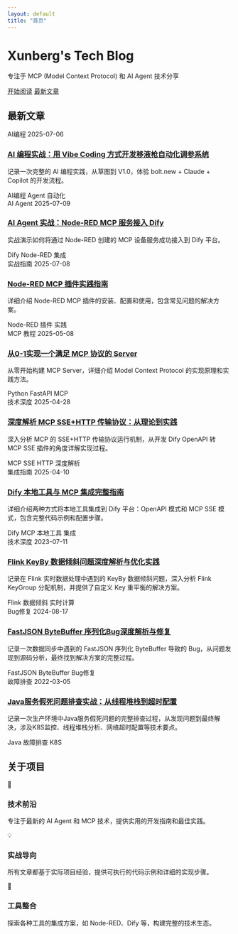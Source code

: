 ```yaml
---
layout: default
title: "首页"
---
```


<div class="hero-section">
  <div class="hero-content">
    <h1 class="hero-title">
      <span class="gradient-text">Xunberg's Tech Blog</span>
    </h1>
    <p class="hero-subtitle">
      专注于 MCP (Model Context Protocol) 和 AI Agent 技术分享
    </p>
    <div class="hero-buttons">
      <a href="/mcp/" class="btn btn-primary">开始阅读</a>
      <a href="#latest-posts" class="btn btn-secondary">最新文章</a>
    </div>
  </div>
</div>

<section id="latest-posts" class="section">
  <div class="container">
    <h2 class="section-title">最新文章</h2>
      <article class="post-card">
        <div class="post-meta">
          <span class="post-category">AI编程</span>
          <time class="post-date">2025-07-06</time>
        </div>
        <h3 class="post-title">
          <a href="/agent/vibe-coding/">AI 编程实战：用 Vibe Coding 方式开发移液枪自动化调参系统</a>
        </h3>
        <p class="post-excerpt">
          记录一次完整的 AI 编程实践，从草图到 V1.0，体验 bolt.new + Claude + Copilot 的开发流程。
        </p>
        <div class="post-tags">
          <span class="tag">AI编程</span>
          <span class="tag">Agent</span>
          <span class="tag">自动化</span>
        </div>
      </article>
      <article class="post-card">
        <div class="post-meta">
          <span class="post-category">AI Agent</span>
          <time class="post-date">2025-07-09</time>
        </div>
        <h3 class="post-title">
          <a href="/mcp/mcp-dify-integration/">AI Agent 实战：Node-RED MCP 服务接入 Dify</a>
        </h3>
        <p class="post-excerpt">
          实战演示如何将通过 Node-RED 创建的 MCP 设备服务成功接入到 Dify 平台。
        </p>
        <div class="post-tags">
          <span class="tag">Dify</span>
          <span class="tag">Node-RED</span>
          <span class="tag">集成</span>
        </div>
      </article>
      <article class="post-card">
        <div class="post-meta">
          <span class="post-category">实战指南</span>
          <time class="post-date">2025-07-08</time>
        </div>
        <h3 class="post-title">
          <a href="/mcp/node-red-mcp-guide/">Node-RED MCP 插件实践指南</a>
        </h3>
        <p class="post-excerpt">
          详细介绍 Node-RED MCP 插件的安装、配置和使用，包含常见问题的解决方案。
        </p>
        <div class="post-tags">
          <span class="tag">Node-RED</span>
          <span class="tag">插件</span>
          <span class="tag">实践</span>
        </div>
      </article>
      <article class="post-card">
        <div class="post-meta">
          <span class="post-category">MCP 教程</span>
          <time class="post-date">2025-05-08</time>
        </div>
        <h3 class="post-title">
          <a href="/mcp/mcp_from_0_1/">从0-1实现一个满足 MCP 协议的 Server</a>
        </h3>
        <p class="post-excerpt">
          从零开始构建 MCP Server，详细介绍 Model Context Protocol 的实现原理和实践方法。
        </p>
        <div class="post-tags">
          <span class="tag">Python</span>
          <span class="tag">FastAPI</span>
          <span class="tag">MCP</span>
        </div>
      </article>
      <article class="post-card">
        <div class="post-meta">
          <span class="post-category">技术深度</span>
          <time class="post-date">2025-04-28</time>
        </div>
        <h3 class="post-title">
          <a href="/mcp/mcp-sse-deep-dive/">深度解析 MCP SSE+HTTP 传输协议：从理论到实践</a>
        </h3>
        <p class="post-excerpt">
          深入分析 MCP 的 SSE+HTTP 传输协议运行机制，从开发 Dify OpenAPI 转 MCP SSE 插件的角度详解实现过程。
        </p>
        <div class="post-tags">
          <span class="tag">MCP</span>
          <span class="tag">SSE</span>
          <span class="tag">HTTP</span>
          <span class="tag">深度解析</span>
        </div>
      </article>
      <div class="posts-grid">
      <article class="post-card">
        <div class="post-meta">
          <span class="post-category">集成指南</span>
          <time class="post-date">2025-04-10</time>
        </div>
        <h3 class="post-title">
          <a href="/mcp/dify-local-tools-integration/">Dify 本地工具与 MCP 集成完整指南</a>
        </h3>
        <p class="post-excerpt">
          详细介绍两种方式将本地工具集成到 Dify 平台：OpenAPI 模式和 MCP SSE 模式，包含完整代码示例和配置步骤。
        </p>
        <div class="post-tags">
          <span class="tag">Dify</span>
          <span class="tag">MCP</span>
          <span class="tag">本地工具</span>
          <span class="tag">集成</span>
        </div>
      </article>
      <article class="post-card">
        <div class="post-meta">
          <span class="post-category">技术深度</span>
          <time class="post-date">2023-07-11</time>
        </div>
        <h3 class="post-title">
          <a href="/daily/flink-keyby-thinking/">Flink KeyBy 数据倾斜问题深度解析与优化实践</a>
        </h3>
        <p class="post-excerpt">
          记录在 Flink 实时数据处理中遇到的 KeyBy 数据倾斜问题，深入分析 Flink KeyGroup 分配机制，并提供了自定义 Key 重平衡的解决方案。
        </p>
        <div class="post-tags">
          <span class="tag">Flink</span>
          <span class="tag">数据倾斜</span>
          <span class="tag">实时计算</span>
        </div>
      </article>
      <article class="post-card">
        <div class="post-meta">
          <span class="post-category">Bug修复</span>
          <time class="post-date">2024-08-17</time>
        </div>
        <h3 class="post-title">
          <a href="/daily/fastjson-bytebuffer-bug-fix/">FastJSON ByteBuffer 序列化Bug深度解析与修复</a>
        </h3>
        <p class="post-excerpt">
          记录一次数据同步中遇到的 FastJSON 序列化 ByteBuffer 导致的 Bug，从问题发现到源码分析，最终找到解决方案的完整过程。
        </p>
        <div class="post-tags">
          <span class="tag">FastJSON</span>
          <span class="tag">ByteBuffer</span>
          <span class="tag">Bug修复</span>
        </div>
      </article>
      <article class="post-card">
        <div class="post-meta">
          <span class="post-category">故障排查</span>
          <time class="post-date"> 2022-03-05</time>
        </div>
        <h3 class="post-title">
          <a href="/daily/troubleshooting-of-service-feigned-death/">Java服务假死问题排查实战：从线程堆栈到超时配置</a>
        </h3>
        <p class="post-excerpt">
          记录一次生产环境中Java服务假死问题的完整排查过程，从发现问题到最终解决，涉及K8S监控、线程堆栈分析、网络超时配置等技术要点。
        </p>
        <div class="post-tags">
          <span class="tag">Java</span>
          <span class="tag">故障排查</span>
          <span class="tag">K8S</span>
        </div>
      </article>
    </div>
  </div>
</section>

<section class="section section-alt">
  <div class="container">
    <h2 class="section-title">关于项目</h2>
    <div class="about-grid">
      <div class="about-item">
        <div class="about-icon">🚀</div>
        <h3>技术前沿</h3>
        <p>专注于最新的 AI Agent 和 MCP 技术，提供实用的开发指南和最佳实践。</p>
      </div>
      <div class="about-item">
        <div class="about-icon">💡</div>
        <h3>实战导向</h3>
        <p>所有文章都基于实际项目经验，提供可执行的代码示例和详细的实现步骤。</p>
      </div>
      <div class="about-item">
        <div class="about-icon">🔧</div>
        <h3>工具整合</h3>
        <p>探索各种工具的集成方案，如 Node-RED、Dify 等，构建完整的技术生态。</p>
      </div>
    </div>
  </div>
</section> 


